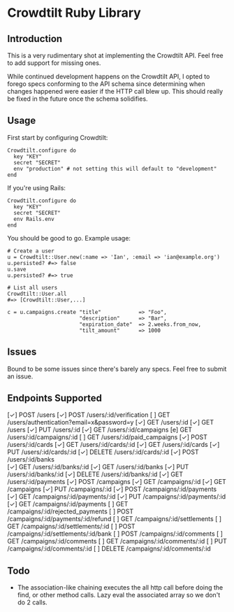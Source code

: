 # Crowdtilt Ruby Library

## Introduction

This is a very rudimentary shot at implementing the Crowdtilt API.  Feel free to add support for missing ones.

While continued development happens on the Crowdtilt API, I opted to forego specs conforming to the API schema since determining when changes happened were easier if the HTTP call blew up.  This should really be fixed in the future once the schema solidifies.

## Usage

First start by configuring Crowdtilt:

```
Crowdtilt.configure do
  key "KEY"
  secret "SECRET"
  env "production" # not setting this will default to "development"
end
```

If you're using Rails:

```
Crowdtilt.configure do
  key "KEY"
  secret "SECRET"
  env Rails.env
end
```

You should be good to go.  Example usage:

```
# Create a user
u = Crowdtilt::User.new(:name => 'Ian', :email => 'ian@example.org')
u.persisted? #=> false
u.save 
u.persisted? #=> true

# List all users
Crowdtilt::User.all
#=> [Crowdtilt::User,...]

c = u.campaigns.create "title"            => "Foo",
                       "description"      => "Bar",
                       "expiration_date"  => 2.weeks.from_now,
                       "tilt_amount"      => 1000
```

## Issues

Bound to be some issues since there's barely any specs.  Feel free to submit an issue.

## Endpoints Supported

[✓] POST /users
[✓] POST /users/:id/verification
[ ] GET /users/authentication?email=x&password=y
[✓] GET  /users/:id
[✓] GET /users
[✓] PUT /users/:id
[✓] GET /users/:id/campaigns
[e] GET /users/:id/campaigns/:id
[ ] GET /users/:id/paid_campaigns
[✓] POST /users/:id/cards
[✓] GET /users/:id/cards/:id
[✓] GET /users/:id/cards
[✓] PUT /users/:id/cards/:id
[✓] DELETE /users/:id/cards/:id
[✓] POST /users/:id/banks  
[✓] GET /users/:id/banks/:id
[✓] GET /users/:id/banks
[✓] PUT /users/:id/banks/:id
[✓] DELETE /users/:id/banks/:id
[✓] GET /users/:id/payments
[✓] POST /campaigns
[✓] GET  /campaigns/:id
[✓] GET /campaigns
[✓] PUT /campaigns/:id
[✓] POST /campaigns/:id/payments
[✓] GET /campaigns/:id/payments/:id
[✓] PUT /campaigns/:id/payments/:id
[✓] GET /campaigns/:id/payments
[ ] GET /campaigns/:id/rejected_payments
[ ] POST /campaigns/:id/payments/:id/refund
[ ] GET /campaigns/:id/settlements
[ ] GET /campaigns/:id/settlements/:id
[ ] POST /campaigns/:id/settlements/:id/bank
[ ] POST /campaigns/:id/comments
[ ] GET /campaigns/:id/comments
[ ] GET /campaigns/:id/comments/:id
[ ] PUT /campaigns/:id/comments/:id
[ ] DELETE /campaigns/:id/comments/:id

## Todo

* The association-like chaining executes the all http call before doing the find, or other method calls.  Lazy eval the associated array so we don't do 2 calls.
